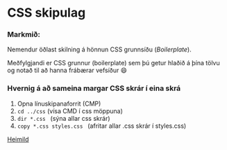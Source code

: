 # CSS skipulag

### Markmið:
Nemendur öðlast skilning á hönnun CSS grunnsíðu (_Boilerplate_).

Meðfylgjandi er CSS grunnur (boilerplate) sem þú getur hlaðið á þína tölvu og notað til að hanna frábærar vefsíður :smile:

### Hvernig á að sameina margar CSS skrár í eina skrá

1. Opna línuskipanaforrit (CMP) 
2. `cd ../css` (vísa CMD í css möppuna)
3. `dir *.css ` (sýna allar css skrár)
4. `copy *.css styles.css ` (afritar allar .css skrár í styles.css)

[Heimild](https://www.youtube.com/watch?v=2VrfUyyqdEc)
